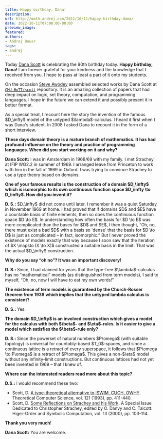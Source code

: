 ```yaml
---
title: Happy birthday, Dana!
description:
url: http://math.andrej.com/2022/10/11/happy-birthday-dana/
date: 2022-10-11T07:00:00-00:00
preview_image:
featured:
authors:
- Andrej Bauer
tags:
- andrej
---
```


<p>Today <a href="https://www.cmu.edu/math/people/faculty/scott.html">Dana Scott</a> is celebrating the 90th birthday today. <strong>Happy birthday, Dana!</strong> I am forever grateful for your kindness and the knowledge that I received from you. I hope to pass at least a part of it onto my students.</p>

<p>On the occasion <a href="https://awodey.github.io">Steve Awodey</a> assembled selected works by Dana Scott at <a href="https://github.com/CMU-HoTT/scott"><code class="language-plaintext highlighter-rouge">CMU-HoTT/scott</code></a> repository. It is an amazing collection of papers that had deep impact on logic, set theory, computation, and programming languages. I hope in the future we can extend it and possibly present it in better format.</p>

<p>As a special treat, I recount here the story the invention of the famous $D_\infty$ model of the untyped $\lambda$-calculus.
I heard it first when I was Dana's student. In 2008 I asked Dana to recount it in the form of a short interview.</p>



<p><strong>These days domain theory is a mature branch of mathematics. It has had profound influence on the theory and practice of programming languages. When did you start working on it and why?</strong></p>

<p><strong>Dana Scott:</strong> I was in Amsterdam in 1968/69 with my family. I met Strachey at IFIP WG2.2 in summer of 1969. I arranged leave from Princeton to work with him in the fall of 1969 in Oxford. I was trying to convince Strachey to use a type theory based on domains.</p>

<p><strong>One of your famous results is the construction of a domain $D_\infty$ which is isomorphic to its own continuous function space $D_\infty \to D_\infty$. How did you invent it?</strong></p>

<p><strong>D. S.:</strong> $D_\infty$ did not come until later. I remember it was a quiet Saturday in November 1969 at home. I had proved that if domains $D$ and $E$ have a countable basis of finite elements, then so does the continuous function space $D \to E$. In understanding how often the basis for $D \to E$ was more complicated than the bases for $D$ and $E$, I then thought, &ldquo;Oh, no, there must exist a bad $D$ with a basis so 'dense' that the basis for $D \to D$ is just as complicated &ndash; in fact, isomorphic.&rdquo; But I never proved the existence of models exactly that way because I soon saw that the iteration of $X \mapsto (X \to X)$ constructed a suitable basis in the limit. That was the actual $D_\infty$ construction.</p>

<p><strong>Why do you say &ldquo;oh no&rdquo;? It was an important discovery!</strong></p>

<p><strong>D. S.:</strong> Since, I had claimed for years that the type-free $\lambda$-calculus has no &ldquo;mathematical&rdquo; models (as distinguished from term models), I said to myself, &ldquo;Oh, no, now I will have to eat my own words!&rdquo;</p>

<p><strong>The existence of term models is guaranteed by the Church-Rosser theorem from 1936 which implies that the untyped lambda calculus is consistent?</strong></p>

<p><strong>D. S.:</strong> Yes.</p>

<p><strong>The domain $D_\infty$ is an involved construction which gives a model for the calculus with both $\beta$- and $\eta$-rules. Is it easier to give a model which satisfies the $\beta$-rule only?</strong></p>

<p><strong>D. S.:</strong> Since the powerset of natural numbers $P\omega$ (with suitable topology) is universal for countably-based $T_0$-spaces, and since a continuous lattice is a retract of every superspace, it follows that $P\omega \to P\omega$ is a retract of $P\omega$. This gives a non-$\eta$ model without any infinity-limit constructions. But continuous lattices had not yet been invented in 1969 &ndash; that I knew of.</p>

<p><strong>Where can the interested readers read more about this topic?</strong></p>

<p><strong>D.S.:</strong> I would recommend these two:</p>

<ul>
  <li>Scott, D. <a href="https://github.com/CMU-HoTT/scott/blob/main/pdfs/1993-a-type-theoretical-aternative-to-ISWIM-CUCH-OWHY.pdf">A type-theoretical alternative to ISWIM, CUCH, OWHY</a>. Theoretical Computer Science, vol. 121 (1993), pp. 411-440.</li>
  <li>Scott, D. <a href="https://doi.org/10.1023/A:1010018211714">Some Reflections on Strachey and his Work</a>. A Special Issue Dedicated to Christopher Strachey, edited by O. Danvy and C. Talcott. Higer-Order and Symbolic Computation, vol. 13 (2000), pp. 103-114.</li>
</ul>

<p><strong>Thank you very much!</strong></p>

<p><strong>Dana Scott:</strong> You are welcome.</p>
